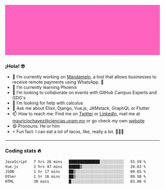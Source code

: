 ![Banner](banner.gif)

### ¡Hola! 🤓

- 🔭 I’m currently working on [Mándamelo](https://www.mandamelo.com.mx/), a tool that allows businesses to receive remote payments using WhatsApp. 🤖
- 🌱 I’m currently learning Phoenix
- 👯 I’m looking to collaborate on events with GitHub Campus Experts and GDG's
- 🤔 I’m looking for help with calculus
- 💬 Ask me about Elixir, Django, Vue.js, JAMstack, GraphQL or Flutter
- 📫 How to reach me: Find me on [Twitter](https://twitter.com/ultr4nerd) or [LinkedIn](https://www.linkedin.com/in/mauricio-chávez-olea-4b46b7147/), mail me at [mauriciochavez@ciencias.unam.mx](mailto:mauriciochavez@ciencias.unam.mx) or go check my own [website](mauriciochavez.surge.sh)
- 😄 Pronouns: He or him
- ⚡ Fun fact: I can eat a lot of tacos, like, really a lot. 🌮🌮🌮
<!-- 🎙️ I'm releasing weekly episodes on my podcast ["Un Podcast Junior"](https://anchor.fm/un-podcast-junior)-->

---

### Coding stats 🔥

<!--START_SECTION:waka-->
```text
JavaScript   7 hrs 26 mins   ██████████████░░░░░░░░░░░   55.59 % 
Vue.js       2 hrs 47 mins   █████▒░░░░░░░░░░░░░░░░░░░   20.83 % 
JSON         1 hr 17 mins    ██▒░░░░░░░░░░░░░░░░░░░░░░   09.65 % 
Other        1 hr 16 mins    ██▒░░░░░░░░░░░░░░░░░░░░░░   09.50 % 
HTML         30 mins         █░░░░░░░░░░░░░░░░░░░░░░░░   03.80 % 
```
<!--END_SECTION:waka-->
